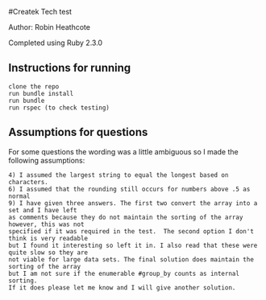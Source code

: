 #Createk Tech test

Author: Robin Heathcote

Completed using Ruby 2.3.0

## Instructions for running

  ```
  clone the repo
  run bundle install
  run bundle
  run rspec (to check testing)

  ```

## Assumptions for questions

  For some questions the wording was a little ambiguous so I made the following assumptions:

  ```
  4) I assumed the largest string to equal the longest based on characters.
  6) I assumed that the rounding still occurs for numbers above .5 as normal
  9) I have given three answers. The first two convert the array into a set and I have left
  as comments because they do not maintain the sorting of the array however, this was not
  specified if it was required in the test.  The second option I don't think is very readable
  but I found it interesting so left it in. I also read that these were quite slow so they are
  not viable for large data sets. The final solution does maintain the sorting of the array 
  but I am not sure if the enumerable #group_by counts as internal sorting. 
  If it does please let me know and I will give another solution.

  ```
